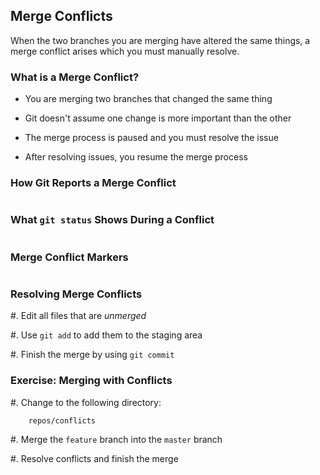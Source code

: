 Merge Conflicts
---------------

When the two branches you are merging have altered the same things, a
merge conflict arises which you must manually resolve.

### What is a Merge Conflict? ###

  * You are merging two branches that changed the same thing

  * Git doesn't assume one change is more important than the other

  * The merge process is paused and you must resolve the issue

  * After resolving issues, you resume the merge process

### How Git Reports a Merge Conflict ###

~~~ {.text insert="../../files/conflict.message"}
~~~

### What `git status` Shows During a Conflict ###

~~~ {.text insert="../../files/conflict.status"}
~~~

### Merge Conflict Markers ###

~~~ {.c insert="../../files/conflicts.c" token="main"}
~~~

### Resolving Merge Conflicts ###

  #. Edit all files that are *unmerged*

  #. Use `git add` to add them to the staging area

  #. Finish the merge by using `git commit`

### Exercise: Merging with Conflicts ###

  #. Change to the following directory:

        repos/conflicts

  #. Merge the `feature` branch into the `master` branch

  #. Resolve conflicts and finish the merge

